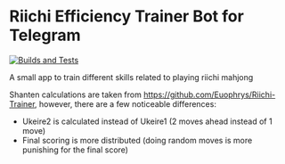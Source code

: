 # Riichi Efficiency Trainer Bot for Telegram
[![Builds and Tests](https://github.com/gameraccoon/riichi-trainer/actions/workflows/rust.yml/badge.svg)](https://github.com/gameraccoon/riichi-trainer/actions/workflows/rust.yml)

A small app to train different skills related to playing riichi mahjong

Shanten calculations are taken from https://github.com/Euophrys/Riichi-Trainer, however, there are a few noticeable differences:
- Ukeire2 is calculated instead of Ukeire1 (2 moves ahead instead of 1 move)
- Final scoring is more distributed (doing random moves is more punishing for the final score)
